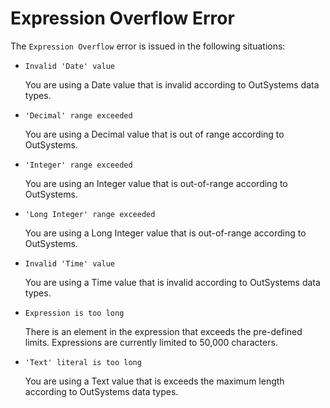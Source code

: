 # Expression Overflow Error

The `Expression Overflow` error is issued in the following situations:

* `Invalid 'Date' value`
  
    You are using a Date value that is invalid according to OutSystems data types.

* `'Decimal' range exceeded`
  
    You are using a Decimal value that is out of range according to OutSystems.

* `'Integer' range exceeded`
  
    You are using an Integer value that is out-of-range according to OutSystems.

* `'Long Integer' range exceeded`
  
    You are using a Long Integer value that is out-of-range according to OutSystems.

* `Invalid 'Time' value`
  
    You are using a Time value that is invalid according to OutSystems data types.

* `Expression is too long`
  
    There is an element in the expression that exceeds the pre-defined limits. Expressions are currently limited to 50,000 characters.

* `'Text' literal is too long`
  
    You are using a Text value that is exceeds the maximum length according to OutSystems data types.
